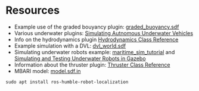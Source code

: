 # Resources 
- Example use of the graded bouyancy plugin: [graded_buoyancy.sdf](https://github.com/gazebosim/gz-sim/blob/gz-sim9/examples/worlds/graded_buoyancy.sdf)
- Various underwater plugins: [Simulating Autnomous Underwater Vehicles](https://gazebosim.org/api/gazebo/6/underwater_vehicles.html)
- Info on the hydrodynamics plugin [Hydrodynamics Class Reference](https://gazebosim.org/api/gazebo/6/classignition_1_1gazebo_1_1systems_1_1Hydrodynamics.html)
- Example simulation with a DVL: [dvl_world.sdf](https://github.com/gazebosim/gz-sim/blob/gz-sim9/examples/worlds/dvl_world.sdf)
- Simulating underwater robots example: [maritime_sim_tutorial](https://github.com/arjo129/maritime_sim_tutorial/) and [Simulating and Testing Underwater Robots in Gazebo](https://www.youtube.com/watch?v=JMevncnfM0Y)
- Information about the thruster plugin: [Thruster Class Reference](https://gazebosim.org/api/gazebo/6/classignition_1_1gazebo_1_1systems_1_1Thruster.html)
- MBARI model: [model.sdf.in](https://github.com/osrf/lrauv/blob/main/lrauv_description/models/tethys/model.sdf.in)

```
sudo apt install ros-humble-robot-localization 
```